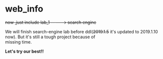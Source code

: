 # web_info



~~now ,just include lab_1 ----->  search engine~~


We will finish search-engine lab before ddl(~~2019.1.5~~ it's updated to 2019.1.10 now).  But it's still a tough project because of   
 missing time. 
  
  **Let's try our best!!**
